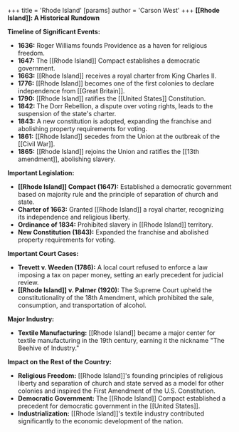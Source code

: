 +++
 title = 'Rhode Island'
[params]
	author = 'Carson West'
+++
**[[Rhode Island]]: A Historical Rundown**

**Timeline of Significant Events:**

* **1636:** Roger Williams founds Providence as a haven for religious freedom.
* **1647:** The [[Rhode Island]] Compact establishes a democratic government.
* **1663:** [[Rhode Island]] receives a royal charter from King Charles II.
* **1776:** [[Rhode Island]] becomes one of the first colonies to declare independence from [[Great Britain]].
* **1790:** [[Rhode Island]] ratifies the [[United States]] Constitution.
* **1842:** The Dorr Rebellion, a dispute over voting rights, leads to the suspension of the state's charter.
* **1843:** A new constitution is adopted, expanding the franchise and abolishing property requirements for voting.
* **1861:** [[Rhode Island]] secedes from the Union at the outbreak of the [[Civil War]].
* **1865:** [[Rhode Island]] rejoins the Union and ratifies the [[13th amendment]], abolishing slavery.

**Important Legislation:**

* **[[Rhode Island]] Compact (1647):** Established a democratic government based on majority rule and the principle of separation of church and state.
* **Charter of 1663:** Granted [[Rhode Island]] a royal charter, recognizing its independence and religious liberty.
* **Ordinance of 1834:** Prohibited slavery in [[Rhode Island]] territory.
* **New Constitution (1843):** Expanded the franchise and abolished property requirements for voting.

**Important Court Cases:**

* **Trevett v. Weeden (1786):** A local court refused to enforce a law imposing a tax on paper money, setting an early precedent for judicial review.
* **[[Rhode Island]] v. Palmer (1920):** The Supreme Court upheld the constitutionality of the 18th Amendment, which prohibited the sale, consumption, and transportation of alcohol.

**Major Industry:**

* **Textile Manufacturing:** [[Rhode Island]] became a major center for textile manufacturing in the 19th century, earning it the nickname "The Beehive of Industry."

**Impact on the Rest of the Country:**

* **Religious Freedom:** [[Rhode Island]]'s founding principles of religious liberty and separation of church and state served as a model for other colonies and inspired the First Amendment of the U.S. Constitution.
* **Democratic Government:** The [[Rhode Island]] Compact established a precedent for democratic government in the [[United States]].
* **Industrialization:** [[Rhode Island]]'s textile industry contributed significantly to the economic development of the nation.